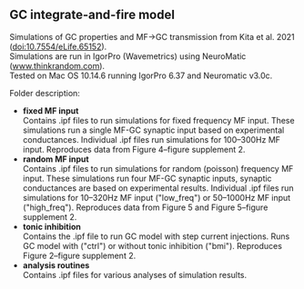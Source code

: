 ## GC integrate-and-fire model

Simulations of GC properties and MF->GC transmission from Kita et al. 2021 ([doi:10.7554/eLife.65152](https://elifesciences.org/articles/65152)).  
Simulations are run in IgorPro (Wavemetrics) using NeuroMatic (www.thinkrandom.com).  
Tested on Mac OS 10.14.6 running IgorPro 6.37 and Neuromatic v3.0c.  
  
Folder description:  
* __fixed MF input__  
Contains .ipf files to run simulations for fixed frequency MF input. These simulations run a single MF-GC synaptic input based on experimental conductances. Individual .ipf files run simulations for 100–300Hz MF input. Reproduces data from Figure 4–figure supplement 2.
* __random MF input__  
Contains .ipf files to run simulations for random (poisson) frequency MF input. These simulations run four MF-GC synaptic inputs, synaptic conductances are based on experimental results. Individual .ipf files run simulations for 10–320Hz MF input ("low_freq") or 50–1000Hz MF input ("high_freq"). Reproduces data from Figure 5 and Figure 5–figure supplement 2.  
* __tonic inhibition__  
Contains the .ipf file to run GC model with step current injections. Runs GC model with ("ctrl") or without tonic inhibition ("bmi"). Reproduces Figure 2–figure supplement 2.
* __analysis routines__  
Contains .ipf files for various analyses of simulation results.  

